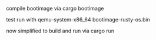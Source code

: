 compile bootimage via 
    cargo bootimage

test run with
    qemu-system-x86_64 bootimage-rusty-os.bin

now simplified to build and run via
    cargo run